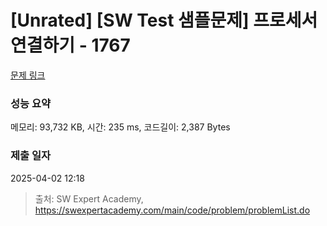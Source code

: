 # [Unrated] [SW Test 샘플문제] 프로세서 연결하기 - 1767 

[문제 링크](https://swexpertacademy.com/main/code/problem/problemDetail.do?contestProbId=AV4suNtaXFEDFAUf) 

### 성능 요약

메모리: 93,732 KB, 시간: 235 ms, 코드길이: 2,387 Bytes

### 제출 일자

2025-04-02 12:18



> 출처: SW Expert Academy, https://swexpertacademy.com/main/code/problem/problemList.do